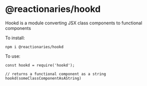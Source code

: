 # @reactionaries/hookd
Hookd is a module converting JSX class components to functional components

To install:

`npm i @reactionaries/hookd`

To use:
```
const hookd = require('hookd');

// returns a functional component as a string
hookd(someClassComponentAsAString)
```